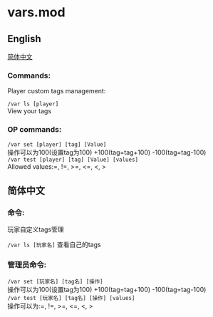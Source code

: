 # vars.mod
## English
[简体中文](#%e7%ae%80%e4%bd%93%e4%b8%ad%e6%96%87)
### Commands:
Player custom tags management:  

`/var ls [player]`  
View your tags
### OP commands:
`/var set [player] [tag] [Value]`  
操作可以为100(设置tag为100) +100(tag=tag+100) -100(tag=tag-100)  
`/var test [player] [tag] [Value] [values]`  
Allowed values:=, !=, >=, <=, <, >

## 简体中文
### 命令:
玩家自定义tags管理  

`/var ls [玩家名]` 
查看自己的tags  
### 管理员命令:  
`/var set [玩家名] [tag名] [操作]`  
操作可以为100(设置tag为100) +100(tag=tag+100) -100(tag=tag-100)  
`/var test [玩家名] [tag名] [操作] [values]`  
操作可以为:=, !=, >=, <=, <, >
